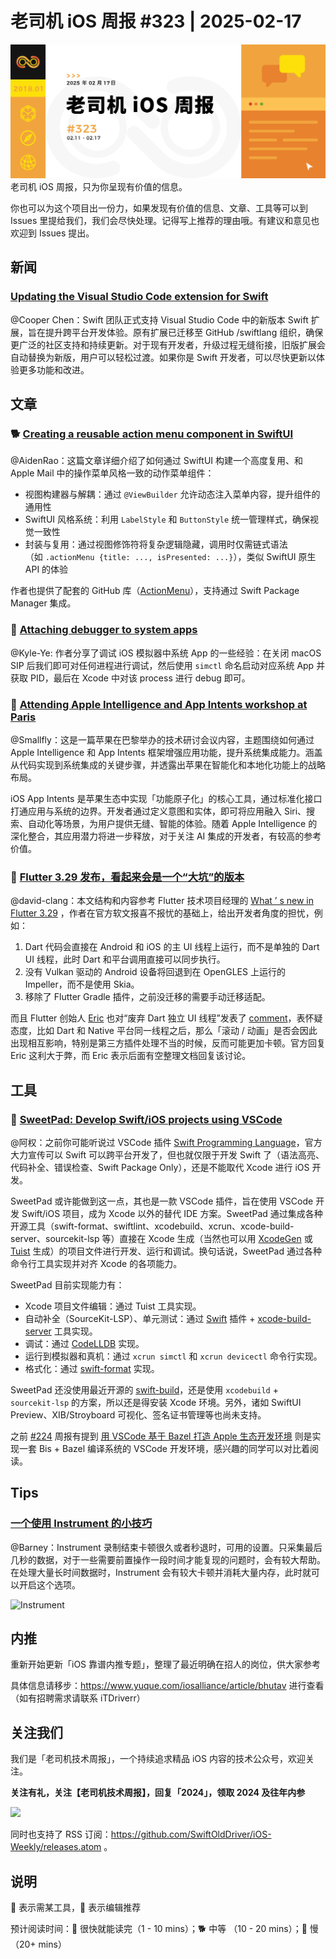 # 老司机 iOS 周报 #323 | 2025-02-17

![ios-weekly](https://github.com/SwiftOldDriver/iOS-Weekly/blob/master/assets/weekly-header/323.jpg?raw=true)
老司机 iOS 周报，只为你呈现有价值的信息。

你也可以为这个项目出一份力，如果发现有价值的信息、文章、工具等可以到 Issues 里提给我们，我们会尽快处理。记得写上推荐的理由哦。有建议和意见也欢迎到 Issues 提出。

## 新闻

### [Updating the Visual Studio Code extension for Swift](https://www.swift.org/blog/vscode-swift-2/)

@Cooper Chen：Swift 团队正式支持 Visual Studio Code 中的新版本 Swift 扩展，旨在提升跨平台开发体验。原有扩展已迁移至 GitHub /swiftlang 组织，确保更广泛的社区支持和持续更新。对于现有开发者，升级过程无缝衔接，旧版扩展会自动替换为新版，用户可以轻松过渡。如果你是 Swift 开发者，可以尽快更新以体验更多功能和改进。

## 文章

### 🐕 [Creating a reusable action menu component in SwiftUI](https://peterfriese.dev/blog/2025/swiftui-action-menu/)

@AidenRao：这篇文章详细介绍了如何通过 SwiftUI 构建一个高度复用、和 Apple Mail 中的操作菜单风格一致的动作菜单组件：

- 视图构建器与解耦：通过 `@ViewBuilder` 允许动态注入菜单内容，提升组件的通用性
- SwiftUI 风格系统：利用 `LabelStyle` 和 `ButtonStyle` 统一管理样式，确保视觉一致性
- 封装与复用：通过视图修饰符将复杂逻辑隐藏，调用时仅需链式语法（如 `.actionMenu {title: ..., isPresented: ...}`），类似 SwiftUI 原生 API 的体验

作者也提供了配套的 GitHub 库（[ActionMenu](https://github.com/peterfriese/ActionMenu)），支持通过 Swift Package Manager 集成。

### 🐎 [Attaching debugger to system apps](https://supersonicbyte.com/blog/attaching-debugger-to-system-apps/)

@Kyle-Ye: 作者分享了调试 iOS 模拟器中系统 App 的一些经验：在关闭 macOS SIP 后我们即可对任何进程进行调试，然后使用 `simctl` 命名启动对应系统 App 并获取 PID，最后在 Xcode 中对该 process 进行 debug 即可。

### 🐎 [Attending Apple Intelligence and App Intents workshop at Paris](https://blog.thomasdurand.fr/story/2025-01-17-attending-apple-workshop/)

@Smallfly：这是一篇苹果在巴黎举办的技术研讨会议内容，主题围绕如何通过 Apple Intelligence 和 App Intents 框架增强应用功能，提升系统集成能力。涵盖从代码实现到系统集成的关键步骤，并透露出苹果在智能化和本地化功能上的战略布局。

iOS App Intents 是苹果生态中实现「功能原子化」的核心工具，通过标准化接口打通应用与系统的边界。开发者通过定义意图和实体，即可将应用融入 Siri、搜索、自动化等场景，为用户提供无缝、智能的体验。随着 Apple Intelligence 的深化整合，其应用潜力将进一步释放，对于关注 AI 集成的开发者，有较高的参考价值。

### 🐢 [Flutter 3.29 发布，看起来会是一个“大坑”的版本](https://mp.weixin.qq.com/s/_uA5XYYqmzbtTVCtqRPI7w)

@david-clang：本文结构和内容参考 Flutter 技术项目经理的 [What ’ s new in Flutter 3.29](https://medium.com/flutter/whats-new-in-flutter-3-29-f90c380c2317) ，作者在官方软文报喜不报忧的基础上，给出开发者角度的担忧，例如：

1. Dart 代码会直接在 Android 和 iOS 的主 UI 线程上运行，而不是单独的 Dart UI 线程，此时 Dart 和平台调用直接可以同步执行。
2. 没有 Vulkan 驱动的 Android 设备将回退到在 OpenGLES 上运行的 Impeller，而不是使用 Skia。
3. 移除了 Flutter Gradle 插件，之前没迁移的需要手动迁移适配。

而且 Flutter 创始人 [Eric](https://github.com/eseidel) 也对“废弃 Dart 独立 UI 线程”发表了 [comment](https://github.com/flutter/flutter/issues/150525#issuecomment-2652547816)，表怀疑态度，比如 Dart 和 Native 平台同一线程之后，那么「滚动 / 动画」是否会因此出现相互影响，特别是第三方插件处理不当的时候，反而可能更加卡顿。官方回复 Eric 这利大于弊，而 Eric 表示后面有空整理文档回复该讨论。

## 工具

### 🐢 [SweetPad: Develop Swift/iOS projects using VSCode](https://github.com/sweetpad-dev/sweetpad)

@阿权：之前你可能听说过 VSCode 插件 [Swift Programming Language](https://marketplace.visualstudio.com/items?itemName=swiftlang.swift-vscode)，官方大力宣传可以 Swift 可以跨平台开发了，但也就仅限于开发 Swift 了（语法高亮、代码补全、错误检查、Swift Package Only），还是不能取代 Xcode 进行 iOS 开发。

SweetPad 或许能做到这一点，其也是一款 VSCode 插件，旨在使用 VSCode 开发 Swift/iOS 项目，成为 Xcode 以外的替代 IDE 方案。SweetPad 通过集成各种开源工具（swift-format、swiftlint、xcodebuild、xcrun、xcode-build-server、sourcekit-lsp 等）直接在 Xcode 生成（当然也可以用 [XcodeGen](https://github.com/yonaskolb/XcodeGen) 或 [Tuist](https://tuist.io/) 生成）的项目文件进行开发、运行和调试。换句话说，SweetPad 通过各种命令行工具实现并对齐 Xcode 的各项能力。

SweetPad 目前实现能力有：

- Xcode 项目文件编辑：通过 Tuist 工具实现。
- 自动补全（SourceKit-LSP）、单元测试：通过 [Swift](https://marketplace.visualstudio.com/items?itemName=sswg.swift-lang) 插件 + [xcode-build-server](https://github.com/SolaWing/xcode-build-server) 工具实现。
- 调试：通过 [CodeLLDB](https://marketplace.visualstudio.com/items?itemName=vadimcn.vscode-lldb) 实现。
- 运行到模拟器和真机：通过 `xcrun simctl` 和 `xcrun devicectl` 命令行实现。
- 格式化：通过 [swift-format](https://github.com/apple/swift-format) 实现。

SweetPad 还没使用最近开源的 [swift-build](https://github.com/swiftlang/swift-build)，还是使用 `xcodebuild` + `sourcekit-lsp` 的方案，所以还是得安装 Xcode 环境。另外，诸如 SwiftUI Preview、XIB/Stroyboard 可视化、签名证书管理等也尚未支持。

之前 [#224](https://github.com/SwiftOldDriver/iOS-Weekly/blob/master/Reports/2023/%23244-2023.05.15.md) 周报有提到 [用 VSCode 基于 Bazel 打造 Apple 生态开发环境](https://mp.weixin.qq.com/s/7UJdgJIYWkhzSjtKsHqC2g) 则是实现一套 Bis + Bazel 编译系统的 VSCode 开发环境，感兴趣的同学可以对比着阅读。

## Tips

### [一个使用 Instrument 的小技巧](https://github.com/SwiftOldDriver/iOS-Weekly/issues/4871)

@Barney：Instrument 录制结束卡顿很久或者秒退时，可用的设置。只采集最后几秒的数据，对于一些需要前置操作一段时间才能复现的问题时，会有较大帮助。在处理大量长时间数据时，Instrument 会有较大卡顿并消耗大量内存，此时就可以开启这个选项。

![Instrument](https://github.com/user-attachments/assets/42907aa6-5814-49c6-ac06-402502bfe4a6)

## 内推

重新开始更新「iOS 靠谱内推专题」，整理了最近明确在招人的岗位，供大家参考

具体信息请移步：https://www.yuque.com/iosalliance/article/bhutav 进行查看（如有招聘需求请联系 iTDriverr）

## 关注我们

我们是「老司机技术周报」，一个持续追求精品 iOS 内容的技术公众号，欢迎关注。

**关注有礼，关注【老司机技术周报】，回复「2024」，领取 2024 及往年内参**

![](https://github.com/SwiftOldDriver/iOS-Weekly/blob/master/assets/qrcode_for_wechat.jpg?raw=true)

同时也支持了 RSS 订阅：https://github.com/SwiftOldDriver/iOS-Weekly/releases.atom 。

## 说明

🚧 表示需某工具，🌟 表示编辑推荐

预计阅读时间：🐎 很快就能读完（1 - 10 mins）；🐕 中等 （10 - 20 mins）；🐢 慢（20+ mins）
